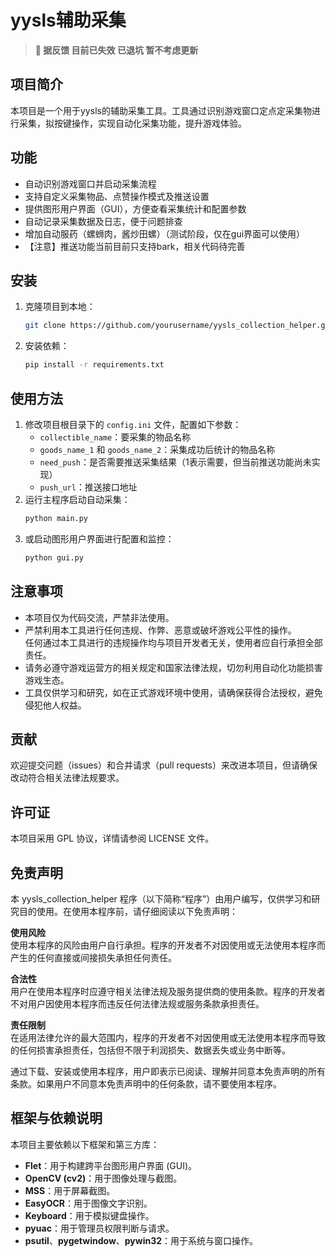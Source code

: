 # yysls辅助采集

> **🚨 据反馈 目前已失效 已退坑 暂不考虑更新**

## 项目简介

本项目是一个用于yysls的辅助采集工具。工具通过识别游戏窗口定点定采集物进行采集，拟按键操作，实现自动化采集功能，提升游戏体验。

## 功能

- 自动识别游戏窗口并启动采集流程
- 支持自定义采集物品、点赞操作模式及推送设置
- 提供图形用户界面（GUI），方便查看采集统计和配置参数
- 自动记录采集数据及日志，便于问题排查
-  增加自动服药（螺蛳肉，酱炒田螺）（测试阶段，仅在gui界面可以使用）
- 【注意】推送功能当前目前只支持bark，相关代码待完善

## 安装

1. 克隆项目到本地：
    ```bash
    git clone https://github.com/yourusername/yysls_collection_helper.git
    ```
2. 安装依赖：
    ```bash
    pip install -r requirements.txt
    ```

## 使用方法

1. 修改项目根目录下的 `config.ini` 文件，配置如下参数：
   - `collectible_name`：要采集的物品名称
   - `goods_name_1` 和 `goods_name_2`：采集成功后统计的物品名称
   - `need_push`：是否需要推送采集结果（1表示需要，但当前推送功能尚未实现）
   - `push_url`：推送接口地址
2. 运行主程序启动自动采集：
    ```bash
    python main.py
    ```
3. 或启动图形用户界面进行配置和监控：
    ```bash
    python gui.py
    ```

## 注意事项

- 本项目仅为代码交流，严禁非法使用。
- 严禁利用本工具进行任何违规、作弊、恶意或破坏游戏公平性的操作。  
  任何通过本工具进行的违规操作均与项目开发者无关，使用者应自行承担全部责任。
- 请务必遵守游戏运营方的相关规定和国家法律法规，切勿利用自动化功能损害游戏生态。
- 工具仅供学习和研究，如在正式游戏环境中使用，请确保获得合法授权，避免侵犯他人权益。

## 贡献

欢迎提交问题（issues）和合并请求（pull requests）来改进本项目，但请确保改动符合相关法律法规要求。

## 许可证

本项目采用 GPL 协议，详情请参阅 LICENSE 文件。

## 免责声明

本 yysls_collection_helper 程序（以下简称“程序”）由用户编写，仅供学习和研究目的使用。在使用本程序前，请仔细阅读以下免责声明：

**使用风险**  
使用本程序的风险由用户自行承担。程序的开发者不对因使用或无法使用本程序而产生的任何直接或间接损失承担任何责任。

**合法性**  
用户在使用本程序时应遵守相关法律法规及服务提供商的使用条款。程序的开发者不对用户因使用本程序而违反任何法律法规或服务条款承担责任。

**责任限制**  
在适用法律允许的最大范围内，程序的开发者不对因使用或无法使用本程序而导致的任何损害承担责任，包括但不限于利润损失、数据丢失或业务中断等。

通过下载、安装或使用本程序，用户即表示已阅读、理解并同意本免责声明的所有条款。如果用户不同意本免责声明中的任何条款，请不要使用本程序。

## 框架与依赖说明

本项目主要依赖以下框架和第三方库：
- **Flet**：用于构建跨平台图形用户界面 (GUI)。
- **OpenCV (cv2)**：用于图像处理与截图。
- **MSS**：用于屏幕截图。
- **EasyOCR**：用于图像文字识别。
- **Keyboard**：用于模拟键盘操作。
- **pyuac**：用于管理员权限判断与请求。
- **psutil**、**pygetwindow**、**pywin32**：用于系统与窗口操作。
